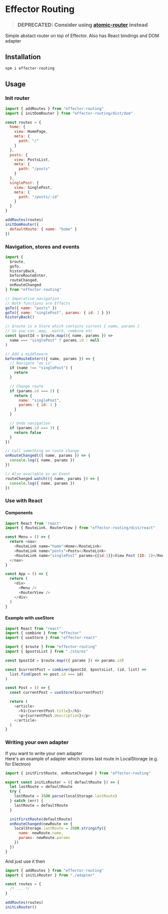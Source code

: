 # Effector Routing

> ### **DEPRECATED: Consider using [atomic-router](https://atomic-router.github.io) instead**

Simple abstact router on top of Effector. Also has React bindings and DOM adapter

## Installation

```bash
npm i effector-routing
```

## Usage

### Init router

```js
import { addRoutes } from "effector-routing"
import { initDomRouter } from "effector-routing/dist/dom"

const routes = {
  home: {
    view: HomePage,
    meta: {
      path: "/"
    }
  },
  posts: {
    view: PostsList,
    meta: {
      path: "/posts"
    }
  },
  singlePost: {
    view: SinglePost,
    meta: {
      path: "/posts/:id"
    }
  }
}

addRoutes(routes)
initDomRouter({
  defaultRoute: { name: "home" }
})
```

### Navigation, stores and events

```js
import {
  $route,
  goTo,
  historyBack,
  beforeRouteEnter,
  routeChanged,
  onRouteChanged
} from "effector-routing"

// Imperative navigation
// Both functions are Effects
goTo({ name: "posts" })
goTo({ name: "singlePost", params: { id: 1 } })
historyBack()

// $route is a Store which contains current { name, params }
// So you can .map, .watch, combine etc
const $postId = $route.map(({ name, params }) =>
  name === "singlePost" ? params.id : null
)

// Add a middleware
beforeRouteEnter(({ name, params }) => {
  // Navigate "as is"
  if (name !== "singlePost") {
    return
  }

  // Change route
  if (params.id === 2) {
    return {
      name: "singlePost",
      params: { id: 1 }
    }
  }

  // Undo navigation
  if (params.id === 3) {
    return false
  }
})

// Call something on route change
onRouteChanged(({ name, params }) => {
  console.log({ name, params })
})

// Also available as an Event
routeChanged.watch(({ name, params }) => {
  console.log({ name, params })
})
```

### Use with React

#### Components

```js
import React from 'react'
import { RouteLink, RouterView } from "effector-routing/dist/react"

const Menu = () => {
  return <nav>
    <RouteLink name="home">Home</RouteLink>
    <RouteLink name="posts">Posts</RouteLink>
    <RouteLink name="singlePost" params={{id:1}}>View Post (ID: 1)</RouterLink>
  </nav>
}

const App = () => {
  return (
    <div>
      <Menu />
      <RouterView />
    </div>
  )
}
```

#### Example with useStore

```js
import React from "react"
import { combine } from "effector"
import { useStore } from "effector-react"

import { $route } from "effector-routing"
import { $postsList } from "./stores"

const $postId = $route.map(({ params }) => params.id)

const $currentPost = combine($postId, $postsList, (id, list) =>
  list.find(post => post.id === id)
)

const Post = () => {
  const currentPost = useStore($currentPost)

  return (
    <article>
      <h1>{currentPost.title}</h1>
      <p>{currentPost.description}</p>
    </article>
  )
}
```

### Writing your own adapter

If you want to write your own adapter  
Here's an example of adapter which stores last route in LocalStorage (e.g. for Electron)

```js
import { initFirstRoute, onRouteChanged } from "effector-routing"

export const initLsRouter = ({ defaultRoute }) => {
  let lastRoute = defaultRoute
  try {
    lastRoute = JSON.parse(localStorage.lastRoute)
  } catch (err) {
    lastRoute = defaultRoute
  }

  initFirstRoute(defaultRoute)
  onRouteChanged(newRoute => {
    localStorage.lastRoute = JSON.stringify({
      name: newRoute.name,
      params: newRoute.params
    })
  })
}
```

And just use it then

```js
import { addRoutes } from "effector-routing"
import { initLsRouter } from "./adapter"

const routes = {
  /* ... */
}

addRoutes(routes)
initLsRouter()
```
